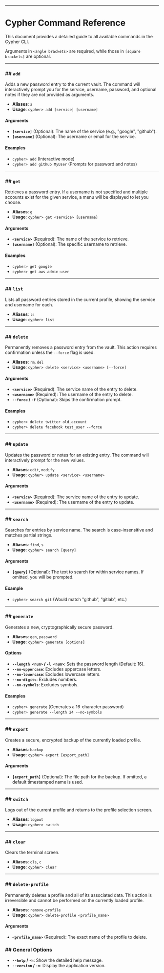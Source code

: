 ***

# Cypher Command Reference

This document provides a detailed guide to all available commands in the Cypher CLI.

Arguments in `<angle brackets>` are required, while those in `[square brackets]` are optional.

---

### ## `add`

Adds a new password entry to the current vault. The command will interactively prompt you for the service, username, password, and optional notes if they are not provided as arguments.

* **Aliases**: `a`
* **Usage**: `cypher> add [service] [username]`

#### **Arguments**
* **`[service]`** (Optional): The name of the service (e.g., "google", "github").
* **`[username]`** (Optional): The username or email for the service.

#### **Examples**
* `cypher> add` (Interactive mode)
* `cypher> add github MyUser` (Prompts for password and notes)

---

### ## `get`

Retrieves a password entry. If a username is not specified and multiple accounts exist for the given service, a menu will be displayed to let you choose.

* **Aliases**: `g`
* **Usage**: `cypher> get <service> [username]`

#### **Arguments**
* **`<service>`** (Required): The name of the service to retrieve.
* **`[username]`** (Optional): The specific username to retrieve.

#### **Examples**
* `cypher> get google`
* `cypher> get aws admin-user`

---

### ## `list`

Lists all password entries stored in the current profile, showing the service and username for each.

* **Aliases**: `ls`
* **Usage**: `cypher> list`

---

### ## `delete`

Permanently removes a password entry from the vault. This action requires confirmation unless the `--force` flag is used.

* **Aliases**: `rm`, `del`
* **Usage**: `cypher> delete <service> <username> [--force]`

#### **Arguments**
* **`<service>`** (Required): The service name of the entry to delete.
* **`<username>`** (Required): The username of the entry to delete.
* **`--force` / `-f`** (Optional): Skips the confirmation prompt.

#### **Examples**
* `cypher> delete twitter old_account`
* `cypher> delete facebook test_user --force`

---

### ## `update`

Updates the password or notes for an existing entry. The command will interactively prompt for the new values.

* **Aliases**: `edit`, `modify`
* **Usage**: `cypher> update <service> <username>`

#### **Arguments**
* **`<service>`** (Required): The service name of the entry to update.
* **`<username>`** (Required): The username of the entry to update.

---

### ## `search`

Searches for entries by service name. The search is case-insensitive and matches partial strings.

* **Aliases**: `find`, `s`
* **Usage**: `cypher> search [query]`

#### **Arguments**
* **`[query]`** (Optional): The text to search for within service names. If omitted, you will be prompted.

#### **Example**
* `cypher> search git` (Would match "github", "gitlab", etc.)

---

### ## `generate`

Generates a new, cryptographically secure password.

* **Aliases**: `gen`, `password`
* **Usage**: `cypher> generate [options]`

#### **Options**
* **`--length <num>` / `-l <num>`**: Sets the password length (Default: 16).
* **`--no-uppercase`**: Excludes uppercase letters.
* **`--no-lowercase`**: Excludes lowercase letters.
* **`--no-digits`**: Excludes numbers.
* **`--no-symbols`**: Excludes symbols.

#### **Examples**
* `cypher> generate` (Generates a 16-character password)
* `cypher> generate --length 24 --no-symbols`

---

### ## `export`

Creates a secure, encrypted backup of the currently loaded profile.

* **Aliases**: `backup`
* **Usage**: `cypher> export [export_path]`

#### **Arguments**
* **`[export_path]`** (Optional): The file path for the backup. If omitted, a default timestamped name is used.

---

### ## `switch`

Logs out of the current profile and returns to the profile selection screen.

* **Aliases**: `logout`
* **Usage**: `cypher> switch`

---

### ## `clear`

Clears the terminal screen.

* **Aliases**: `cls`, `c`
* **Usage**: `cypher> clear`

---

### ## `delete-profile`

Permanently deletes a profile and all of its associated data. This action is irreversible and cannot be performed on the currently loaded profile.

* **Aliases**: `remove-profile`
* **Usage**: `cypher> delete-profile <profile_name>`

#### **Arguments**
* **`<profile_name>`** (Required): The exact name of the profile to delete.

### ## General Options

* **`--help` / `-h`**: Show the detailed help message.
* **`--version` / `-v`**: Display the application version.
